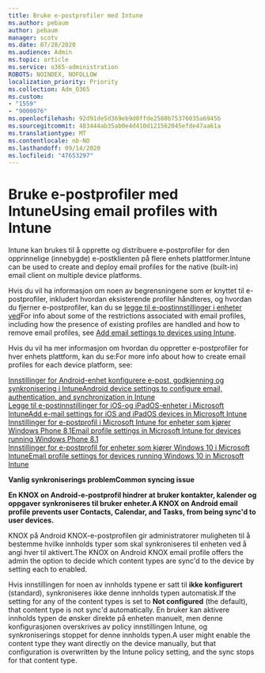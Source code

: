 ```yaml
---
title: Bruke e-postprofiler med Intune
ms.author: pebaum
author: pebaum
manager: scotv
ms.date: 07/28/2020
ms.audience: Admin
ms.topic: article
ms.service: o365-administration
ROBOTS: NOINDEX, NOFOLLOW
localization_priority: Priority
ms.collection: Adm_O365
ms.custom:
- "1559"
- "9000076"
ms.openlocfilehash: 92d91de5d369eb9d0ffde2580b75376035a6945b
ms.sourcegitcommit: 483444ab35ab0e4d410d121562045efde47aa61a
ms.translationtype: MT
ms.contentlocale: nb-NO
ms.lasthandoff: 09/14/2020
ms.locfileid: "47653297"
---
```

# <a name="using-email-profiles-with-intune"></a><span data-ttu-id="4bb22-102">Bruke e-postprofiler med Intune</span><span class="sxs-lookup"><span data-stu-id="4bb22-102">Using email profiles with Intune</span></span>

<span data-ttu-id="4bb22-103">Intune kan brukes til å opprette og distribuere e-postprofiler for den opprinnelige (innebygde) e-postklienten på flere enhets plattformer.</span><span class="sxs-lookup"><span data-stu-id="4bb22-103">Intune can be used to create and deploy email profiles for the native (built-in) email client on multiple device platforms.</span></span>

<span data-ttu-id="4bb22-104">Hvis du vil ha informasjon om noen av begrensningene som er knyttet til e-postprofiler, inkludert hvordan eksisterende profiler håndteres, og hvordan du fjerner e-postprofiler, kan du se [legge til e-postinnstillinger i enheter ved](https://docs.microsoft.com/intune/email-settings-configure)</span><span class="sxs-lookup"><span data-stu-id="4bb22-104">For info about some of the restrictions associated with email profiles, including how the presence of existing profiles are handled and how to remove email profiles, see [Add email settings to devices using Intune](https://docs.microsoft.com/intune/email-settings-configure).</span></span>

<span data-ttu-id="4bb22-105">Hvis du vil ha mer informasjon om hvordan du oppretter e-postprofiler for hver enhets plattform, kan du se:</span><span class="sxs-lookup"><span data-stu-id="4bb22-105">For more info about how to create email profiles for each device platform, see:</span></span>

[<span data-ttu-id="4bb22-106">Innstillinger for Android-enhet konfigurere e-post, godkjenning og synkronisering i Intune</span><span class="sxs-lookup"><span data-stu-id="4bb22-106">Android device settings to configure email, authentication, and synchronization in Intune</span></span>](https://docs.microsoft.com/intune/email-settings-android)  
[<span data-ttu-id="4bb22-107">Legge til e-postinnstillinger for iOS-og iPadOS-enheter i Microsoft Intune</span><span class="sxs-lookup"><span data-stu-id="4bb22-107">Add e-mail settings for iOS and iPadOS devices in Microsoft Intune</span></span>](https://docs.microsoft.com/intune/email-settings-ios)  
[<span data-ttu-id="4bb22-108">Innstillinger for e-postprofil i Microsoft Intune for enheter som kjører Windows Phone 8,1</span><span class="sxs-lookup"><span data-stu-id="4bb22-108">Email profile settings in Microsoft Intune for devices running Windows Phone 8.1</span></span>](https://docs.microsoft.com/intune/email-settings-windows-phone-8-1)  
[<span data-ttu-id="4bb22-109">Innstillinger for e-postprofil for enheter som kjører Windows 10 i Microsoft Intune</span><span class="sxs-lookup"><span data-stu-id="4bb22-109">Email profile settings for devices running Windows 10 in Microsoft Intune</span></span>](https://docs.microsoft.com/intune/email-settings-windows-10)

<span data-ttu-id="4bb22-110">**Vanlig synkroniserings problem**</span><span class="sxs-lookup"><span data-stu-id="4bb22-110">**Common syncing issue**</span></span>

<span data-ttu-id="4bb22-111">**En KNOX on Android-e-postprofil hindrer at bruker kontakter, kalender og oppgaver synkroniseres til bruker enheter.**</span><span class="sxs-lookup"><span data-stu-id="4bb22-111">**A KNOX on Android email profile prevents user Contacts, Calendar, and Tasks, from being sync'd to user devices.**</span></span>

<span data-ttu-id="4bb22-112">KNOX på Android KNOX-e-postprofilen gir administratorer muligheten til å bestemme hvilke innholds typer som skal synkroniseres til enheten ved å angi hver til aktivert.</span><span class="sxs-lookup"><span data-stu-id="4bb22-112">The KNOX on Android KNOX email profile offers the admin the option to decide which content types are sync'd to the device by setting each to enabled.</span></span>

<span data-ttu-id="4bb22-113">Hvis innstillingen for noen av innholds typene er satt til **ikke konfigurert** (standard), synkroniseres ikke denne innholds typen automatisk.</span><span class="sxs-lookup"><span data-stu-id="4bb22-113">If the setting for any of the content types is set to **Not configured** (the default), that content type is not sync'd automatically.</span></span> <span data-ttu-id="4bb22-114">En bruker kan aktivere innholds typen de ønsker direkte på enheten manuelt, men denne konfigurasjonen overskrives av policy innstillingen Intune, og synkroniserings stoppet for denne innholds typen.</span><span class="sxs-lookup"><span data-stu-id="4bb22-114">A user might enable the content type they want directly on the device manually, but that configuration is overwritten by the Intune policy setting, and the sync stops for that content type.</span></span>

